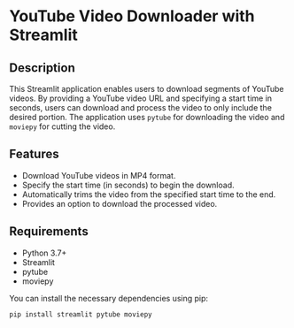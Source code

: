 # YouTube Video Downloader with Streamlit

## Description

This Streamlit application enables users to download segments of YouTube videos. By providing a YouTube video URL and specifying a start time in seconds, users can download and process the video to only include the desired portion. The application uses `pytube` for downloading the video and `moviepy` for cutting the video.

## Features

- Download YouTube videos in MP4 format.
- Specify the start time (in seconds) to begin the download.
- Automatically trims the video from the specified start time to the end.
- Provides an option to download the processed video.

## Requirements

- Python 3.7+
- Streamlit
- pytube
- moviepy

You can install the necessary dependencies using pip:

```bash
pip install streamlit pytube moviepy
